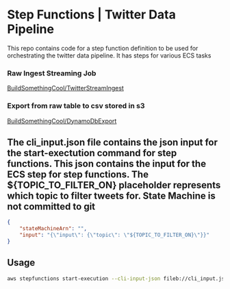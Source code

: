 # Step Functions |  Twitter Data Pipeline

This repo contains code for a step function definition to be used for orchestrating the twitter data pipeline. It has steps for various ECS tasks
### Raw Ingest Streaming Job
[BuildSomethingCool/TwitterStreamIngest](https://github.com/BuildSomethingCool/TwitterStreamIngest)
### Export from raw table to csv stored in s3
[BuildSomethingCool/DynamoDbExport](https://github.com/BuildSomethingCool/DynamoDbExport)

## The cli_input.json file contains the json input for the start-exectution command for step functions. This json contains the input for the ECS step for step functions. The ${TOPIC_TO_FILTER_ON} placeholder represents which topic to filter tweets for. State Machine is not committed to git

```json
{
    "stateMachineArn": "",
    "input": "{\"input\": {\"topic\": \"${TOPIC_TO_FILTER_ON}\"}}"
}

```
## Usage

```bash
aws stepfunctions start-execution --cli-input-json fileb://cli_input.json
```